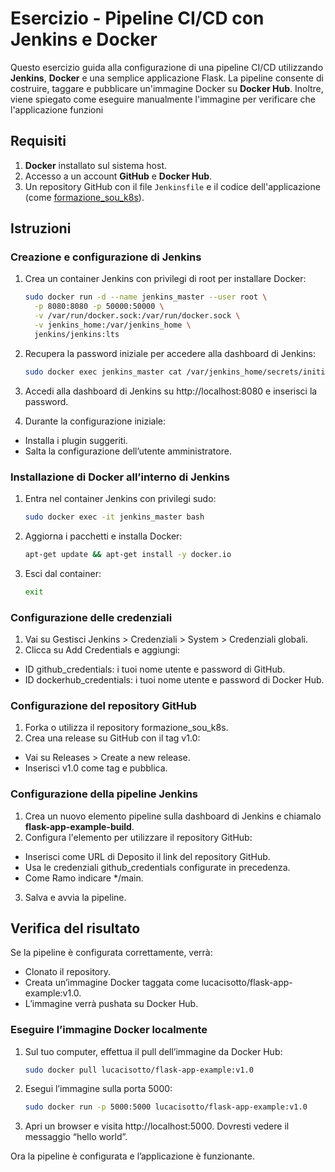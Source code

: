 # Esercizio - Pipeline CI/CD con Jenkins e Docker

Questo esercizio guida alla configurazione di una pipeline CI/CD utilizzando **Jenkins**, **Docker** e una semplice applicazione Flask. La pipeline consente di costruire, taggare e pubblicare un'immagine Docker su **Docker Hub**. Inoltre, viene spiegato come eseguire manualmente l'immagine per verificare che l'applicazione funzioni

## Requisiti

1. **Docker** installato sul sistema host.
2. Accesso a un account **GitHub** e **Docker Hub**.
3. Un repository GitHub con il file `Jenkinsfile` e il codice dell'applicazione (come [formazione_sou_k8s](https://github.com/lucacis8/formazione_sou_k8s)).

## Istruzioni

### Creazione e configurazione di Jenkins
1. Crea un container Jenkins con privilegi di root per installare Docker:
   ```bash
   sudo docker run -d --name jenkins_master --user root \
     -p 8080:8080 -p 50000:50000 \
     -v /var/run/docker.sock:/var/run/docker.sock \
     -v jenkins_home:/var/jenkins_home \
     jenkins/jenkins:lts
   ```
 
2. Recupera la password iniziale per accedere alla dashboard di Jenkins:
   ```bash
   sudo docker exec jenkins_master cat /var/jenkins_home/secrets/initialAdminPassword
   ```

3. Accedi alla dashboard di Jenkins su http://localhost:8080 e inserisci la password.

4. Durante la configurazione iniziale:
- Installa i plugin suggeriti.
- Salta la configurazione dell’utente amministratore.

### Installazione di Docker all’interno di Jenkins

1. Entra nel container Jenkins con privilegi sudo:
   ```bash
   sudo docker exec -it jenkins_master bash
   ```

2. Aggiorna i pacchetti e installa Docker:
   ```bash
   apt-get update && apt-get install -y docker.io
   ```

3. Esci dal container:
   ```bash
   exit
   ```

### Configurazione delle credenziali

1. Vai su Gestisci Jenkins > Credenziali > System > Credenziali globali.
2. Clicca su Add Credentials e aggiungi:
- ID github_credentials: i tuoi nome utente e password di GitHub.
- ID dockerhub_credentials: i tuoi nome utente e password di Docker Hub.

### Configurazione del repository GitHub

1. Forka o utilizza il repository formazione_sou_k8s.
2. Crea una release su GitHub con il tag v1.0:
- Vai su Releases > Create a new release.
- Inserisci v1.0 come tag e pubblica.

### Configurazione della pipeline Jenkins

1. Crea un nuovo elemento pipeline sulla dashboard di Jenkins e chiamalo **flask-app-example-build**.
2. Configura l'elemento per utilizzare il repository GitHub:
- Inserisci come URL di Deposito il link del repository GitHub.
- Usa le credenziali github_credentials configurate in precedenza.
- Come Ramo indicare */main.
3. Salva e avvia la pipeline.

## Verifica del risultato

Se la pipeline è configurata correttamente, verrà:
- Clonato il repository.
- Creata un’immagine Docker taggata come lucacisotto/flask-app-example:v1.0.
- L’immagine verrà pushata su Docker Hub.

### Eseguire l’immagine Docker localmente

1. Sul tuo computer, effettua il pull dell’immagine da Docker Hub:
   ```bash
   sudo docker pull lucacisotto/flask-app-example:v1.0
   ```

2. Esegui l’immagine sulla porta 5000:
   ```bash
   sudo docker run -p 5000:5000 lucacisotto/flask-app-example:v1.0
   ```

3. Apri un browser e visita http://localhost:5000. Dovresti vedere il messaggio “hello world”.

Ora la pipeline è configurata e l’applicazione è funzionante.
